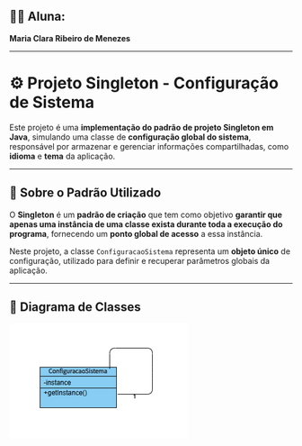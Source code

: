 ## 👩‍💻 Aluna:

**Maria Clara Ribeiro de Menezes**

---

# ⚙️ Projeto Singleton - Configuração de Sistema

Este projeto é uma **implementação do padrão de projeto Singleton em Java**, simulando uma classe de **configuração global do sistema**, responsável por armazenar e gerenciar informações compartilhadas, como **idioma** e **tema** da aplicação.

---

## 📖 Sobre o Padrão Utilizado

O **Singleton** é um **padrão de criação** que tem como objetivo **garantir que apenas uma instância de uma classe exista durante toda a execução do programa**, fornecendo um **ponto global de acesso** a essa instância.

Neste projeto, a classe `ConfiguracaoSistema` representa um **objeto único** de configuração, utilizado para definir e recuperar parâmetros globais da aplicação.

--- 

## 📌 Diagrama de Classes

![Diagrama UML](DiagramaDeClasses.png)


